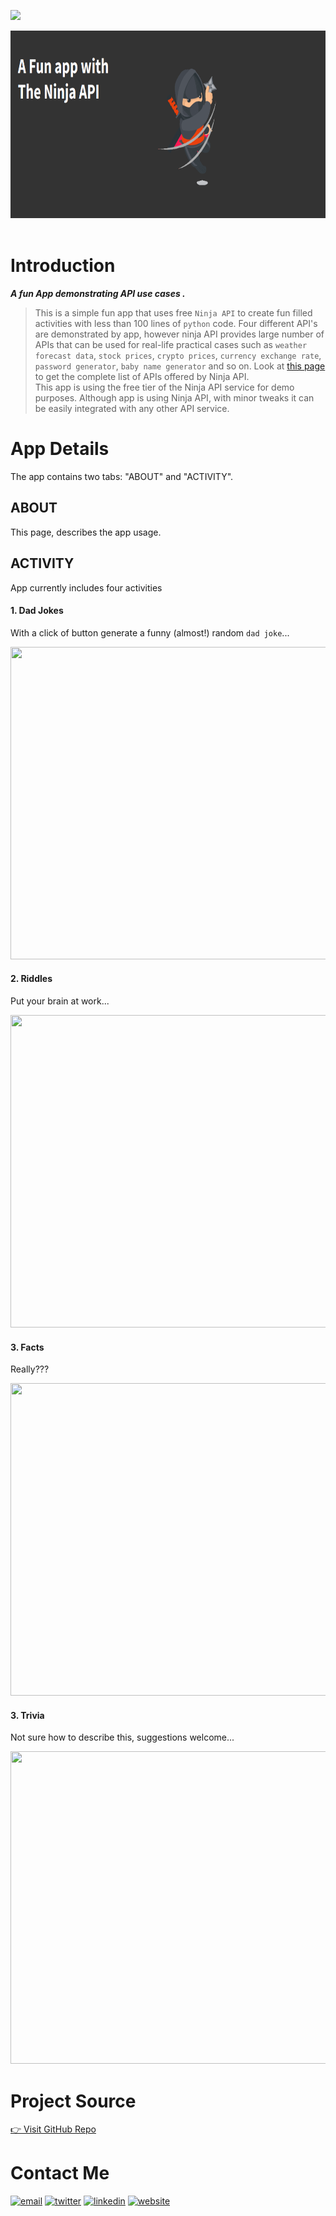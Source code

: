 <a href="https://ninja-api-fun-sssingh.streamlit.app/"  target="_blank"><img src="https://img.shields.io/badge/open_app_in_streamlit-f63366?style=for-the-badge&logo=streamlit&logoColor=black" /></a>

<img src="https://github.com/sssingh/ninja-api-fun/blob/main/assets/title.png?raw=true" width="1000" height="300"/><br><br> 

# Introduction  
***A fun App demonstrating API use cases .***
>This is a simple fun app that uses free `Ninja API` to create fun filled activities with less than 100 lines of `python` code. Four different API's are demonstrated by app, however ninja API provides large number of APIs that can be used for real-life practical cases such as `weather forecast data`, `stock prices`, `crypto prices`, `currency exchange rate`, `password generator`, `baby name generator` and so on. Look at [this page](https://api-ninjas.com/api) to get the complete list of APIs offered by Ninja API.  
This app is using the free tier of the Ninja API service for demo purposes. Although app is using Ninja API, with minor tweaks it can be easily integrated with any other API service.

# App Details
The app contains two tabs: "ABOUT" and "ACTIVITY". 

## ABOUT 
This page, describes the app usage.
    
## ACTIVITY
App currently includes four activities 

#### 1. Dad Jokes
With a click of button generate a funny (almost!) random `dad joke`... 

<img src="https://github.com/sssingh/ninja-api-fun/blob/main/assets/dadjokes.png?raw=true" width="1000" height="500"/><br>


#### 2. Riddles
Put your brain at work...

<img src="https://github.com/sssingh/ninja-api-fun/blob/main/assets/riddles.png?raw=true" width="1000" height="500"/><br>

#### 3. Facts
Really???

<img src="https://github.com/sssingh/ninja-api-fun/blob/main/assets/facts.png?raw=true" width="1000" height="500"/><br>

#### 3. Trivia
Not sure how to describe this, suggestions welcome...

<img src="https://github.com/sssingh/ninja-api-fun/blob/main/assets/trivia.png?raw=true" width="1000" height="500"/><br>

# Project Source
[👉 Visit GitHub Repo](https://github.com/sssingh/ninja-api-fun)

# Contact Me
[![email](https://img.shields.io/badge/Gmail-D14836?style=for-the-badge&logo=gmail&logoColor=white)](mailto:sunil.surendra.singh7@gmail.com)
[![twitter](https://img.shields.io/badge/twitter-1DA1F2?style=for-the-badge&logo=twitter&logoColor=white)](https://twitter.com/@thesssingh)
[![linkedin](https://img.shields.io/badge/linkedin-0A66C2?style=for-the-badge&logo=linkedin&logoColor=white)](https://www.linkedin.com/in/sssingh/)
[![website](https://img.shields.io/badge/web_site-8B5BE8?style=for-the-badge&logo=ko-fi&logoColor=white)](https://www.datamatrix-ml.com)

